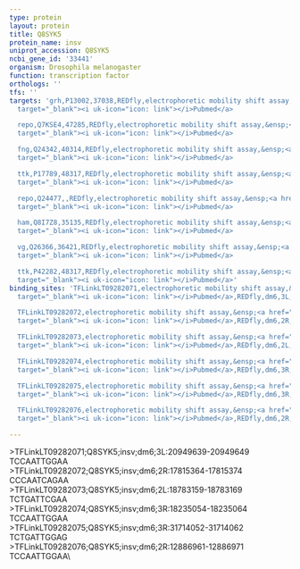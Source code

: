```yaml
---
type: protein
layout: protein
title: Q8SYK5
protein_name: insv
uniprot_accession: Q8SYK5
ncbi_gene_id: '33441'
organism: Drosophila melanogaster
function: transcription factor
orthologs: ''
tfs: ''
targets: 'grh,P13002,37038,REDfly,electrophoretic mobility shift assay,&ensp;<a href="https://www.ncbi.nlm.nih.gov/pubmed/?term=23468431%5Buid%5D+OR+20965965%5Buid%5D"
  target="_blank"><i uk-icon="icon: link"></i>Pubmed</a>

  repo,Q7KSE4,47285,REDfly,electrophoretic mobility shift assay,&ensp;<a href="https://www.ncbi.nlm.nih.gov/pubmed/?term=23468431%5Buid%5D+OR+20965965%5Buid%5D"
  target="_blank"><i uk-icon="icon: link"></i>Pubmed</a>

  fng,Q24342,40314,REDfly,electrophoretic mobility shift assay,&ensp;<a href="https://www.ncbi.nlm.nih.gov/pubmed/?term=23468431%5Buid%5D+OR+20965965%5Buid%5D"
  target="_blank"><i uk-icon="icon: link"></i>Pubmed</a>

  ttk,P17789,48317,REDfly,electrophoretic mobility shift assay,&ensp;<a href="https://www.ncbi.nlm.nih.gov/pubmed/?term=23468431%5Buid%5D+OR+20965965%5Buid%5D"
  target="_blank"><i uk-icon="icon: link"></i>Pubmed</a>

  repo,Q24477,,REDfly,electrophoretic mobility shift assay,&ensp;<a href="https://www.ncbi.nlm.nih.gov/pubmed/?term=23468431%5Buid%5D+OR+20965965%5Buid%5D"
  target="_blank"><i uk-icon="icon: link"></i>Pubmed</a>

  ham,Q8I7Z8,35135,REDfly,electrophoretic mobility shift assay,&ensp;<a href="https://www.ncbi.nlm.nih.gov/pubmed/?term=23468431%5Buid%5D+OR+20965965%5Buid%5D"
  target="_blank"><i uk-icon="icon: link"></i>Pubmed</a>

  vg,Q26366,36421,REDfly,electrophoretic mobility shift assay,&ensp;<a href="https://www.ncbi.nlm.nih.gov/pubmed/?term=23468431%5Buid%5D+OR+20965965%5Buid%5D"
  target="_blank"><i uk-icon="icon: link"></i>Pubmed</a>

  ttk,P42282,48317,REDfly,electrophoretic mobility shift assay,&ensp;<a href="https://www.ncbi.nlm.nih.gov/pubmed/?term=23468431%5Buid%5D+OR+20965965%5Buid%5D"
  target="_blank"><i uk-icon="icon: link"></i>Pubmed</a>'
binding_sites: 'TFLinkLT09282071,electrophoretic mobility shift assay,&ensp;<a href="https://www.ncbi.nlm.nih.gov/pubmed/?term=23468431;20965965%5Buid%5D"
  target="_blank"><i uk-icon="icon: link"></i>Pubmed</a>,REDfly,dm6,3L,20949639,20949649,NA

  TFLinkLT09282072,electrophoretic mobility shift assay,&ensp;<a href="https://www.ncbi.nlm.nih.gov/pubmed/?term=23468431;20965965%5Buid%5D"
  target="_blank"><i uk-icon="icon: link"></i>Pubmed</a>,REDfly,dm6,2R,17815364,17815374,NA

  TFLinkLT09282073,electrophoretic mobility shift assay,&ensp;<a href="https://www.ncbi.nlm.nih.gov/pubmed/?term=23468431;20965965%5Buid%5D"
  target="_blank"><i uk-icon="icon: link"></i>Pubmed</a>,REDfly,dm6,2L,18783159,18783169,NA

  TFLinkLT09282074,electrophoretic mobility shift assay,&ensp;<a href="https://www.ncbi.nlm.nih.gov/pubmed/?term=23468431;20965965%5Buid%5D"
  target="_blank"><i uk-icon="icon: link"></i>Pubmed</a>,REDfly,dm6,3R,18235054,18235064,NA

  TFLinkLT09282075,electrophoretic mobility shift assay,&ensp;<a href="https://www.ncbi.nlm.nih.gov/pubmed/?term=23468431;20965965%5Buid%5D"
  target="_blank"><i uk-icon="icon: link"></i>Pubmed</a>,REDfly,dm6,3R,31714052,31714062,NA

  TFLinkLT09282076,electrophoretic mobility shift assay,&ensp;<a href="https://www.ncbi.nlm.nih.gov/pubmed/?term=23468431;20965965%5Buid%5D"
  target="_blank"><i uk-icon="icon: link"></i>Pubmed</a>,REDfly,dm6,2R,12886961,12886971,NA'

---
```

\>TFLinkLT09282071;Q8SYK5;insv;dm6;3L:20949639-20949649\TCCAATTGGAA\\>TFLinkLT09282072;Q8SYK5;insv;dm6;2R:17815364-17815374\CCCAATCAGAA\\>TFLinkLT09282073;Q8SYK5;insv;dm6;2L:18783159-18783169\TCTGATTCGAA\\>TFLinkLT09282074;Q8SYK5;insv;dm6;3R:18235054-18235064\TCCAATTGGAA\\>TFLinkLT09282075;Q8SYK5;insv;dm6;3R:31714052-31714062\TCTGATTGGAG\\>TFLinkLT09282076;Q8SYK5;insv;dm6;2R:12886961-12886971\TCCAATTGGAA\
